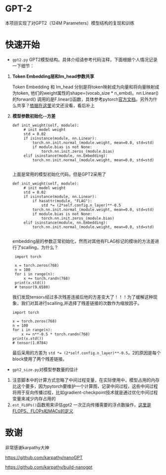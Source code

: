 # GPT-2

本项目实现了对GPT2（124M Parameters）模型结构的复现和训练

# 快速开始

* `gpt2.py` GPT2模型结构。具体介绍请参考代码注释，下面根据个人情况记录一下细节：
    
1. **Token Embedding层和lm_head参数共享**
   
   Token Embedding 和 lm_head 分别是将token映射成为向量和将向量映射成为token, 他们的weight属性的shape=(vocab_size * n_embd)。nn.Linear() 的forward() 调用的是F.linear()函数，具体参考pytorch[官方文档](https://pytorch.org/docs/stable/generated/torch.nn.functional.linear.html#torch.nn.functional.linear)。另外为什么共享？[依据在这里](https://arxiv.org/abs/1608.05859)论文还没看，看后补上
    
2. **模型参数初始化--方差**
   ```
   def init_weight(self, module):
        # init model weight
        std = 0.02
        if isinstance(module, nn.Linear):
            torch.nn.init.normal_(module.weight, mean=0.0, std=std)
            if module.bias is not None:
                torch.nn.init.zeros_(module.bias)
        elif isinstance(module, nn.Embedding):
            torch.nn.init.normal_(module.weight, mean=0.0, std=std)
    
   ```
   上面是常用的模型初始化代码，但是GPT2采用了
   ```
   def init_weight(self, module):
        # init model weight
        std = 0.02
        if isinstance(module, nn.Linear):
            if hasattr(module, "FLAG"): 
                std *= (2*self.config.n_layer)**-0.5
            torch.nn.init.normal_(module.weight, mean=0.0, std=std)
            if module.bias is not None:
                torch.nn.init.zeros_(module.bias)
        elif isinstance(module, nn.Embedding):
            torch.nn.init.normal_(module.weight, mean=0.0, std=std)
    
   ```
   embedding层的参数正常初始化，然而对其他有FLAG标记的模块的方法差进行了scalling，为什么？
   ```
    import torch

    x = torch.zeros(768)
    n = 100
    for i in range(n):
        x += torch.randn(768)
    print(x.std())
    # tensor(9.6580)
   ```
   我们发现tensor`x`经过多次残差连接后他的方差变大了！！！为了缓解这种现象，我们对其进行scalling,并选择了残差链接的次数作为缩放因子。
    ```
    import torch

    x = torch.zeros(768)
    n = 100
    for i in range(n):
        x += n**-0.5 * torch.randn(768)
    print(x.std())
    # tensor(1.0784)
   ```
   最后采用的方差为 `std *= (2*self.config.n_layer)**-0.5`，2的原因是每个block使用了两个残差链接。

* `gpt2_size.py`对模型参数量的估计
  
1. 注意脚本中的计算方式忽略了中间过程变量，在实际使用中，模型占用的内存比这个要多，因为pytorch要维护一个计算图，记录中间过程，这些中间过程将用于反向传播过程，比如gradient-checkpoint技术就是通过优化中间过程变量来减少内存占用的
2. `est_FLOPs()`函数用来评估gpt2 一次正向传播需要的浮点数操作，[这里是FLOPS、FLOPs和MACs的定义](https://zhuanlan.zhihu.com/p/649993943)

  

















# 致谢

非常感谢karpathy大神

https://github.com/karpathy/nanoGPT

https://github.com/karpathy/build-nanogpt
